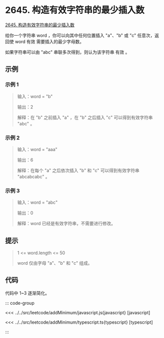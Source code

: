 # 2645. 构造有效字符串的最少插入数

[2645. 构造有效字符串的最少插入数](https://leetcode.cn/problems/minimum-additions-to-make-valid-string/description/)

给你一个字符串 word ，你可以向其中任何位置插入 "a"、"b" 或 "c" 任意次，返回使 word 有效 需要插入的最少字母数。

如果字符串可以由 "abc" 串联多次得到，则认为该字符串 有效 。

## 示例

### 示例 1

> 输入：word = "b"
>
> 输出：2
>
> 解释：在 "b" 之前插入 "a" ，在 "b" 之后插入 "c" 可以得到有效字符串 "abc" 。

### 示例 2

> 输入：word = "aaa"
>
> 输出：6
>
> 解释：在每个 "a" 之后依次插入 "b" 和 "c" 可以得到有效字符串 "abcabcabc" 。

### 示例 3

> 输入：word = "abc"
>
> 输出：0
>
> 解释：word 已经是有效字符串，不需要进行修改。

## 提示

> 1 <= word.length <= 50
>
> word 仅由字母 "a"、"b" 和 "c" 组成。

## 代码

代码中 1~3 逐渐简化。

::: code-group

<<< ../../src/leetcode/addMinimum/javascript.js{javascript} [javascript]

<<< ../../src/leetcode/addMinimum/typescript.ts{typescript} [typescript]

:::
